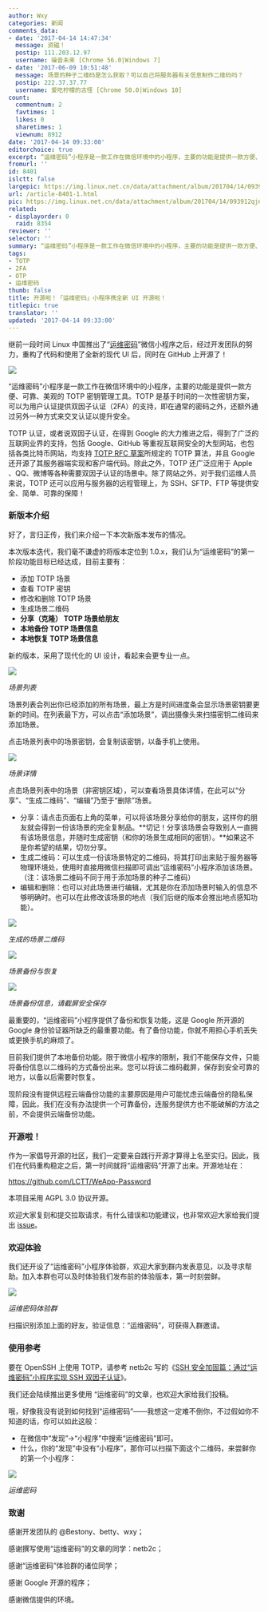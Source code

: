```yaml
---
author: Wxy
categories: 新闻
comments_data:
- date: '2017-04-14 14:47:34'
  message: 资磁！
  postip: 111.203.12.97
  username: 噪音未来 [Chrome 56.0|Windows 7]
- date: '2017-06-09 10:51:48'
  message: 场景的种子二维码是怎么获取？可以自己将服务器有关信息制作二维码吗？
  postip: 222.37.37.77
  username: 爱吃柠檬的古怪 [Chrome 50.0|Windows 10]
count:
  commentnum: 2
  favtimes: 1
  likes: 0
  sharetimes: 1
  viewnum: 8912
date: '2017-04-14 09:33:00'
editorchoice: true
excerpt: “运维密码”小程序是一款工作在微信环境中的小程序，主要的功能是提供一款方便、可靠、美观的 TOTP 密钥管理工具。TOTP 是基于时间的一次性密钥方案，可以为用户认证提供双因子认证（2FA）的支持，即在通常的密码之外，还额外通过另外一种方式来交叉认证以提升安全。
fromurl: ''
id: 8401
islctt: false
largepic: https://img.linux.net.cn/data/attachment/album/201704/14/093912qjnsah6njs9fjsje.jpg
url: /article-8401-1.html
pic: https://img.linux.net.cn/data/attachment/album/201704/14/093912qjnsah6njs9fjsje.jpg.thumb.jpg
related:
- displayorder: 0
  raid: 8354
reviewer: ''
selector: ''
summary: “运维密码”小程序是一款工作在微信环境中的小程序，主要的功能是提供一款方便、可靠、美观的 TOTP 密钥管理工具。TOTP 是基于时间的一次性密钥方案，可以为用户认证提供双因子认证（2FA）的支持，即在通常的密码之外，还额外通过另外一种方式来交叉认证以提升安全。
tags:
- TOTP
- 2FA
- OTP
- 运维密码
thumb: false
title: 开源啦！「运维密码」小程序携全新 UI 开源啦！
titlepic: true
translator: ''
updated: '2017-04-14 09:33:00'
---
```


继前一段时间 Linux 中国推出了“[运维密码](/article-8317-1.html)”微信小程序之后，经过开发团队的努力，重构了代码和使用了全新的现代 UI 后，同时在 GitHub 上开源了！


![](https://img.linux.net.cn/data/attachment/album/201704/14/093912qjnsah6njs9fjsje.jpg)


“运维密码”小程序是一款工作在微信环境中的小程序，主要的功能是提供一款方便、可靠、美观的 TOTP 密钥管理工具。TOTP 是基于时间的一次性密钥方案，可以为用户认证提供双因子认证（2FA）的支持，即在通常的密码之外，还额外通过另外一种方式来交叉认证以提升安全。


TOTP 认证，或者说双因子认证，在得到 Google 的大力推进之后，得到了广泛的互联网业界的支持，包括 Google、GitHub 等重视互联网安全的大型网站，也包括各类比特币网站，均支持 [TOTP RFC 草案](http://tools.ietf.org/id/draft-mraihi-totp-timebased-06.html)所规定的 TOTP 算法，并且 Google 还开源了其服务器端实现和客户端代码。除此之外，TOTP 还广泛应用于 Apple 、QQ、微博等各种需要双因子认证的场景中。除了网站之外，对于我们运维人员来说，TOTP 还可以应用与服务器的远程管理上，为 SSH、SFTP、FTP 等提供安全、简单、可靠的保障！


### 新版本介绍


好了，言归正传，我们来介绍一下本次新版本发布的情况。


本次版本迭代，我们毫不谦虚的将版本定位到 1.0.x，我们认为“运维密码”的第一阶段功能目标已经达成，目前主要有：


* 添加 TOTP 场景
* 查看 TOTP 密钥
* 修改和删除 TOTP 场景
* 生成场景二维码
* **分享（克隆） TOTP 场景给朋友**
* **本地备份 TOTP 场景信息**
* **本地恢复 TOTP 场景信息**


新的版本，采用了现代化的 UI 设计，看起来会更专业一点。


![](https://img.linux.net.cn/data/attachment/album/201704/14/083650lp2xivllix52x5p3.jpg)


*场景列表*


场景列表会列出你已经添加的所有场景，最上方是时间进度条会显示场景密钥要更新的时间。在列表最下方，可以点击“添加场景”，调出摄像头来扫描密钥二维码来添加场景。


点击场景列表中的场景密钥，会复制该密钥，以备手机上使用。


![](https://img.linux.net.cn/data/attachment/album/201704/14/083653nelhc0w7pwme1cl0.jpg)


*场景详情*


点击场景列表中的场景（非密钥区域），可以查看场景具体详情，在此可以“分享”、“生成二维码”、“编辑”乃至于“删除”场景。


* 分享：请点击页面右上角的菜单，可以将该场景分享给你的朋友，这样你的朋友就会得到一份该场景的完全复制品。**切记！分享该场景会导致别人一直拥有该场景信息，并随时生成密钥（和你的场景生成相同的密钥）。**如果这不是你希望的结果，切勿分享。
* 生成二维码：可以生成一份该场景特定的二维码，将其打印出来贴于服务器等物理环境处，使用时直接用微信扫描即可调出“运维密码”小程序添加该场景。（注：该场景二维码不同于用于添加场景的种子二维码）
* 编辑和删除：也可以对此场景进行编辑，尤其是你在添加场景时输入的信息不够明确时。也可以在此修改该场景的地点（我们后继的版本会推出地点感知功能）。


![](https://img.linux.net.cn/data/attachment/album/201704/14/083655akxr7q77n9oyn7o9.jpg)


*生成的场景二维码*


![](https://img.linux.net.cn/data/attachment/album/201704/14/083651qok9jkbm8bmonk5j.jpg)


*场景备份与恢复*


![](https://img.linux.net.cn/data/attachment/album/201704/14/083658od3kkk14472y1jk4.jpg)


*场景备份信息，请截屏安全保存*


最重要的，“运维密码”小程序提供了备份和恢复功能，这是 Google 所开源的 Google 身份验证器所缺乏的最重要功能。有了备份功能，你就不用担心手机丢失或更换手机的麻烦了。


目前我们提供了本地备份功能。限于微信小程序的限制，我们不能保存文件，只能将备份信息以二维码的方式备份出来。您可以将该二维码截屏，保存到安全可靠的地方，以备以后需要时恢复。


现阶段没有提供远程云端备份功能的主要原因是用户可能忧虑云端备份的隐私保障，因此，我们在没有办法提供一个可靠备份，连服务提供方也不能破解的方法之前，不会提供云端备份功能。


### 开源啦！


作为一家倡导开源的社区，我们一定要亲自践行开源才算得上名至实归。因此，我们在代码重构稳定之后，第一时间就将“运维密码”开源了出来。开源地址在：


<https://github.com/LCTT/WeApp-Password>


本项目采用 AGPL 3.0 协议开源。


欢迎大家复刻和提交拉取请求，有什么错误和功能建议，也非常欢迎大家给我们提出 [issue](https://github.com/LCTT/WeApp-Password/issues)。


### 欢迎体验


我们还开设了“运维密码”小程序体验群，欢迎大家到群内发表意见，以及寻求帮助。加入本群也可以及时体验我们发布前的体验版本，第一时刻尝鲜。


![](https://img.linux.net.cn/data/attachment/album/201704/02/183245nlijim1huakgc4ul.jpeg)


*运维密码体验群*


扫描识别添加上面的好友，验证信息：“运维密码”，可获得入群邀请。


### 使用参考


要在 OpenSSH 上使用 TOTP，请参考 netb2c 写的《[SSH 安全加固篇：通过“运维密码”小程序实现 SSH 双因子认证](/article-8354-1.html)》。


我们还会陆续推出更多使用 “运维密码”的文章，也欢迎大家给我们投稿。


哦，好像我没有说到如何找到“运维密码”——我想这一定难不倒你，不过假如你不知道的话，你可以如此这般：


* 在微信中“发现”->“小程序”中搜索“运维密码”即可。
* 什么，你的“发现”中没有“小程序”，那你可以扫描下面这个二维码，来尝鲜你的第一个小程序：


![](https://img.linux.net.cn/data/attachment/album/201704/18/231021dirilslcqo7rwwwl.jpg)


*运维密码*


### 致谢


感谢开发团队的 @Bestony、betty、wxy；


感谢撰写使用“运维密码”的文章的同学：netb2c；


 感谢“运维密码”体验群的诸位同学；


感谢 Google 开源的程序；


感谢微信提供的环境。